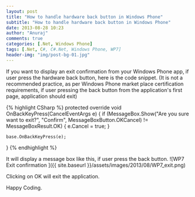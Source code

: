 ```yaml
---
layout: post
title: "How to handle hardware back button in Windows Phone"
subtitle: "How to handle hardware back button in Windows Phone"
date: 2013-08-28 10:23
author: "Anuraj"
comments: true
categories: [.Net, Windows Phone]
tags: [.Net, C#, C#.Net, Windows Phone, WP7]
header-img: "img/post-bg-01.jpg"
---
```

If you want to display an exit confirmation from your Windows Phone app, if user press the hardware back button, here is the code snippet. (It is not a recommended practice, as per Windows Phone market place certification requirements, if user pressing the back button from the application's first page, application should exit)

{% highlight CSharp %}
protected override void OnBackKeyPress(CancelEventArgs e)
{
    if (MessageBox.Show("Are you sure want to exit?", "Confirm", 
        MessageBoxButton.OKCancel) != MessageBoxResult.OK)
    {
        e.Cancel = true;
    }

    base.OnBackKeyPress(e);
}
{% endhighlight %}

It will display a message box like this, if user press the back button.
![WP7 Exit confirmation ]({{ site.baseurl }}/assets/images/2013/08/WP7_exit.png)

Clicking on OK will exit the application.

Happy Coding.
